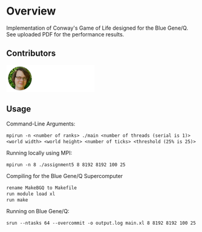 # Overview
Implementation of Conway's Game of Life designed for the Blue Gene/Q. See uploaded PDF for the performance results.

## Contributors

<a href="https://github.com/AndrewAltimit/Distributed-Twitter-Service//graphs/contributors">
  <img src="contributors.png" />
</a>


## Usage

Command-Line Arguments:

	mpirun -n <number of ranks> ./main <number of threads (serial is 1)> <world width> <world height> <number of ticks> <threshold (25% is 25)>

Running locally using MPI:

	mpirun -n 8 ./assignment5 8 8192 8192 100 25

Compiling for the Blue Gene/Q Supercomputer

	rename MakeBGQ to Makefile
	run module load xl
	run make

Running on Blue Gene/Q: 

	srun --ntasks 64 --overcommit -o output.log main.xl 8 8192 8192 100 25
